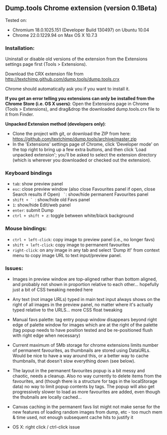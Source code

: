 
## Dump.tools Chrome extension (version 0.1Beta)


Tested on:
- Chromium 18.0.1025.151 (Developer Build 130497) on Ubuntu 10.04
- Chrome 22.0.1229.94 on Max OS X 10.7.3


### Installation:

Uninstall or disable old versions of the extension from the Extensions settings
page  first (Tools > Extensions).

Download the CRX extension file from http://textchimp.github.com/dump.tools/dump.tools.crx

Chrome should automatically ask you if you want to install it.

__If you get an error telling you extensions can only be installed from the Chrome
Store (i.e. OS X users)__:
Open the Extensions page in Chrome (Tools > Extensions),
and drag&drop the downloaded dump.tools.crx file to it from Finder.

__Unpacked Extension method (developers only)__:
  - Clone the project with git, or download the ZIP from here:
  https://github.com/textchimp/dump.tools/archive/master.zip
  - In the 'Extensions' settings page of Chrome, click 'Developer mode' on the top
  right to bring up a few extra buttons, and then click 'Load unpacked extension';
  you'll be asked to select the extension directory (which is wherever you downloaded
  or checked out the extension).


### Keyboard bindings


- `tab`: show preview panel
- `esc`: close preview window (also close Favourites panel if open, close Search results if Open)
  ``  ` ``: show/hide permanent Favourites panel
- ``shift + ` ``: show/hide old Favs panel
- `1`: show/hide Edit/web panel
- `enter`: submit Dump
- `ctrl + shift + z`: toggle between white/black background


### Mouse bindings:

- `ctrl + left-click`:  copy image to preview panel (i.e., no longer favs)
- `shift + left-click`: copy image to permanent favourites
- `right-click`: on any image in any tab and select 'Dump it!' from context menu to copy image URL to text
input/preview panel.



### Issues:

- Images in  preview window are top-aligned rather than bottom aligned, and probably
  not shown in proportion relative to each other... hopefully just a bit of CSS
  tweaking needed here

- Any text (not image URLs) typed in main text input always shows on the right of all
  images in the preview panel, no matter where it's actually typed relative to the
  URLS... more CSS float tweaking

- Manual favs palette: tag entry popup window disappears beyond right edge of palette
  window for images which are at the right of the palette (tag popup needs to have position
  tested and be re-positioned flush with right edge when necessary)

- Current maximum of 5Mb storage for chrome extensions limits number of permanent
  favourites, as thumbnails are stored using DataURLs. Would be nice to have a way
  around this, or a better way to cache thumbnails, that doesn't slow everything
  down (see below).

- The layout in the permanent favourites popup is a bit messy and chaotic, needs a
  cleanup. Also no way currently to delete items from the favourites, and (though
  there is a structure for tags in the localStorage data) no way to limit popup
  contents by tags. The popup will also get progressively slower to load as more
  favourites are added, even though the thubnails are locally cached...

- Canvas caching in the permanent favs list might not make sense for the new
  features of loading random images from dump, etc - too much mem & time used,
  not enough subsequent cache hits to justify it

- OS X: right click / ctrl-click issue
